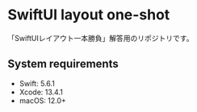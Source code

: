 # SwiftUI layout one-shot

「SwiftUIレイアウト一本勝負」解答用のリポジトリです。

## System requirements

- Swift: 5.6.1
- Xcode: 13.4.1
- macOS: 12.0+
